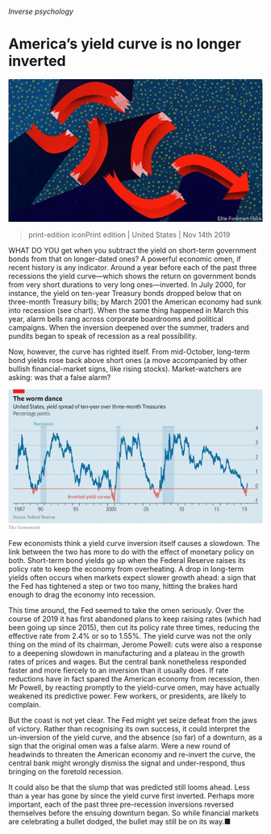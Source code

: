 ###### Inverse psychology

# America’s yield curve is no longer inverted 

![image](images/20191116_usd002.jpg) 

> print-edition iconPrint edition | United States | Nov 14th 2019 

WHAT DO YOU get when you subtract the yield on short-term government bonds from that on longer-dated ones? A powerful economic omen, if recent history is any indicator. Around a year before each of the past three recessions the yield curve—which shows the return on government bonds from very short durations to very long ones—inverted. In July 2000, for instance, the yield on ten-year Treasury bonds dropped below that on three-month Treasury bills; by March 2001 the American economy had sunk into recession (see chart). When the same thing happened in March this year, alarm bells rang across corporate boardrooms and political campaigns. When the inversion deepened over the summer, traders and pundits began to speak of recession as a real possibility. 

Now, however, the curve has righted itself. From mid-October, long-term bond yields rose back above short ones (a move accompanied by other bullish financial-market signs, like rising stocks). Market-watchers are asking: was that a false alarm? 

![image](images/20191116_woc913.png) 

Few economists think a yield curve inversion itself causes a slowdown. The link between the two has more to do with the effect of monetary policy on both. Short-term bond yields go up when the Federal Reserve raises its policy rate to keep the economy from overheating. A drop in long-term yields often occurs when markets expect slower growth ahead: a sign that the Fed has tightened a step or two too many, hitting the brakes hard enough to drag the economy into recession. 

This time around, the Fed seemed to take the omen seriously. Over the course of 2019 it has first abandoned plans to keep raising rates (which had been going up since 2015), then cut its policy rate three times, reducing the effective rate from 2.4% or so to 1.55%. The yield curve was not the only thing on the mind of its chairman, Jerome Powell: cuts were also a response to a deepening slowdown in manufacturing and a plateau in the growth rates of prices and wages. But the central bank nonetheless responded faster and more fiercely to an inversion than it usually does. If rate reductions have in fact spared the American economy from recession, then Mr Powell, by reacting promptly to the yield-curve omen, may have actually weakened its predictive power. Few workers, or presidents, are likely to complain. 

But the coast is not yet clear. The Fed might yet seize defeat from the jaws of victory. Rather than recognising its own success, it could interpret the un-inversion of the yield curve, and the absence (so far) of a downturn, as a sign that the original omen was a false alarm. Were a new round of headwinds to threaten the American economy and re-invert the curve, the central bank might wrongly dismiss the signal and under-respond, thus bringing on the foretold recession. 

It could also be that the slump that was predicted still looms ahead. Less than a year has gone by since the yield curve first inverted. Perhaps more important, each of the past three pre-recession inversions reversed themselves before the ensuing downturn began. So while financial markets are celebrating a bullet dodged, the bullet may still be on its way.■ 

